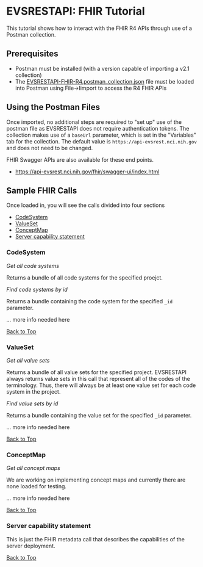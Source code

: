 <a name="top"/>

EVSRESTAPI: FHIR Tutorial
===================================

This tutorial shows how to interact with the FHIR R4 APIs through use of a Postman collection.

Prerequisites
-------------
* Postman must be installed (with a version capable of importing a v2.1 collection)
* The [EVSRESTAPI-FHIR-R4.postman_collection.json](EVSRESTAPI-FHIR-R4.postman_collection.json) file must be loaded into Postman using File->Iimport to access the R4 FHIR APIs

Using the Postman Files
-----------------------
Once imported, no additional steps are required to "set up" use of the postman file 
as EVSRESTAPI does not require authentication tokens.  The collection makes use of
a `baseUrl` parameter, which is set in the "Variables" tab for the collection. 
The default value is `https://api-evsrest.nci.nih.gov` and does not need to be changed.


FHIR Swagger APIs are also available for these end points.
 - https://api-evsrest.nci.nih.gov/fhir/swagger-ui/index.html


Sample FHIR Calls
-----------------
Once loaded in, you will see the calls divided into four sections

- [CodeSystem](#codesystem)
- [ValueSet](#valueset)
- [ConceptMap](#conceptmap)
- [Server capability statement](#server-capability-statement)

### CodeSystem

*Get all code systems*

Returns a bundle of all code systems for the specified proejct.

*Find code systems by id*

Returns a bundle containing the code system for the specified `_id` parameter.

... more info needed here

[Back to Top](#evsrestapi-fhir-tutorial)

### ValueSet

*Get all value sets*

Returns a bundle of all value sets for the specified project.  EVSRESTAPI always returns value sets in this call that represent all of the codes of the terminology.  Thus, there will always be at least one value set for each code system in the project.

*Find value sets by id*

Returns a bundle containing the value set for the specified `_id` parameter.

... more info needed here

[Back to Top](#evsrestapi-fhir-tutorial)

### ConceptMap

*Get all concept maps*

We are working on implementing concept maps and currently there are none loaded for testing.

... more info needed here

[Back to Top](#evsrestapi-fhir-tutorial)

### Server capability statement

This is just the FHIR metadata call that describes the capabilities of the server deployment.

[Back to Top](#evsrestapi-fhir-tutorial)
